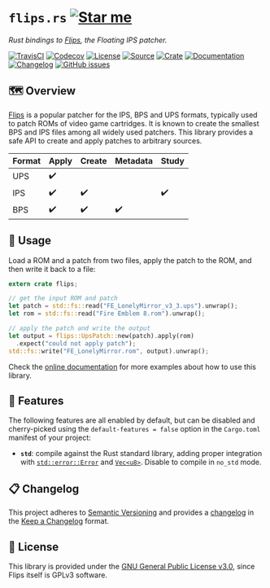 # `flips.rs` [![Star me](https://img.shields.io/github/stars/althonos/flips.rs.svg?style=social&label=Star&maxAge=3600)](https://github.com/althonos/flips.rs/stargazers)

*Rust bindings to [Flips](https://github.com/Alcaro/Flips), the Floating IPS patcher.*

[![TravisCI](https://img.shields.io/travis/com/althonos/flips.rs/master.svg?maxAge=600&style=flat-square)](https://travis-ci.com/althonos/flips.rs/branches)
[![Codecov](https://img.shields.io/codecov/c/gh/althonos/flips.rs/master.svg?style=flat-square&maxAge=600)](https://codecov.io/gh/althonos/flips.rs)
[![License](https://img.shields.io/badge/license-GPLv3-blue.svg?style=flat-square&maxAge=2678400)](https://choosealicense.com/licenses/gpl-3.0/)
[![Source](https://img.shields.io/badge/source-GitHub-303030.svg?maxAge=2678400&style=flat-square)](https://github.com/althonos/flips.rs)
[![Crate](https://img.shields.io/crates/v/flips.svg?maxAge=600&style=flat-square)](https://crates.io/crates/flips)
[![Documentation](https://img.shields.io/badge/docs.rs-latest-4d76ae.svg?maxAge=2678400&style=flat-square)](https://docs.rs/flips)
[![Changelog](https://img.shields.io/badge/keep%20a-changelog-8A0707.svg?maxAge=2678400&style=flat-square)](https://github.com/althonos/flips.rs/blob/master/CHANGELOG.md)
[![GitHub issues](https://img.shields.io/github/issues/althonos/flips.rs.svg?style=flat-square&maxAge=600)](https://github.com/althonos/flips.rs/issues)


## 🗺️ Overview

[Flips](https://github.com/Alcaro/Flips) is a popular patcher for the IPS, BPS
and UPS formats, typically used to patch ROMs of video game cartridges. It is
known to create the smallest BPS and IPS files among all widely used patchers.
This library provides a safe API to create and apply patches to arbitrary
sources.

| Format | Apply | Create | Metadata | Study |
| ------ | ----- | ------ | -------- | ----- |
| UPS    | ✔️     |        |          |       |
| IPS    | ✔️     | ✔️      |          | ✔️     |
| BPS    | ✔️     | ✔️      | ✔️        |       |

## 🔌 Usage

Load a ROM and a patch from two files, apply the patch to the ROM, and then
write it back to a file:

```rust
extern crate flips;

// get the input ROM and patch
let patch = std::fs::read("FE_LonelyMirror_v3_3.ups").unwrap();
let rom = std::fs::read("Fire Emblem 8.rom").unwrap();

// apply the patch and write the output
let output = flips::UpsPatch::new(patch).apply(rom)
  .expect("could not apply patch");
std::fs::write("FE_LonelyMirror.rom", output).unwrap();
```

Check the [online documentation](https://docs.rs/flips) for more examples about
how to use this library.

## 📝 Features

The following features are all enabled by default, but can be disabled and
cherry-picked using the `default-features = false` option in the `Cargo.toml`
manifest of your project:

- **`std`**: compile against the Rust standard library, adding proper integration
  with [`std::error::Error`](https://doc.rust-lang.org/std/error/trait.Error.html)
  and [`Vec<u8>`](https://doc.rust-lang.org/std/vec/struct.Vec.html). Disable to
  compile in `no_std` mode.

## 📋 Changelog

This project adheres to [Semantic Versioning](http://semver.org/spec/v2.0.0.html)
and provides a [changelog](https://github.com/althonos/flips.rs/blob/master/CHANGELOG.md)
in the [Keep a Changelog](http://keepachangelog.com/en/1.0.0/) format.

## 📜 License

This library is provided under the
[GNU General Public License v3.0](https://choosealicense.com/licenses/gpl-3.0/),
since Flips itself is GPLv3 software.
